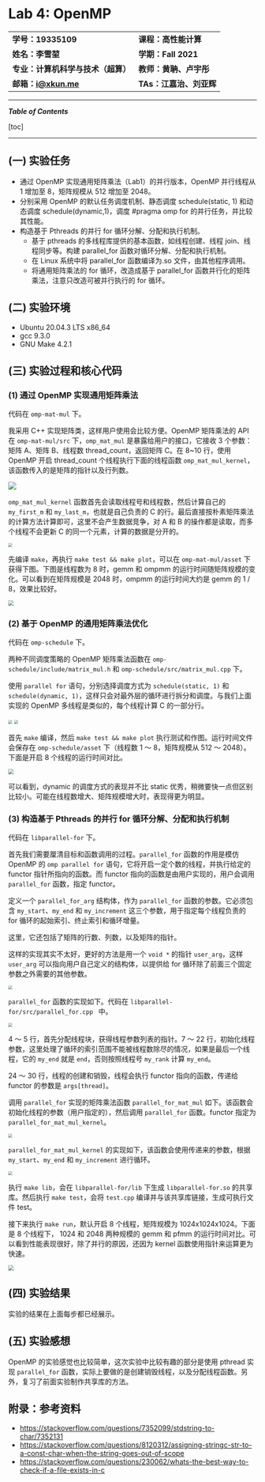 # Lab 4: OpenMP

|                                    |                         |
| :--------------------------------- | :---------------------- |
| **学号：19335109**                 | **课程：高性能计算**    |
| **姓名：李雪堃**                   | **学期：Fall 2021**     |
| **专业：计算机科学与技术（超算）** | **教师：黄聃、卢宇彤**  |
| **邮箱：i@xkun.me**                | **TAs：江嘉治、刘亚辉** |

---

***Table of Contents***

[toc]

---

## (一) 实验任务

- 通过 OpenMP 实现通用矩阵乘法（Lab1）的并行版本，OpenMP 并行线程从 1 增加至 8，矩阵规模从 512 增加至 2048。
- 分别采用 OpenMP 的默认任务调度机制、静态调度 schedule(static, 1) 和动态调度 schedule(dynamic,1)，调度 #pragma omp for 的并行任务，并比较其性能。
- 构造基于 Pthreads 的并行 for 循环分解、分配和执行机制。
  - 基于 pthreads 的多线程库提供的基本函数，如线程创建、线程 join、线程同步等。构建 parallel_for 函数对循环分解、分配和执行机制。
  - 在 Linux 系统中将 parallel_for 函数编译为.so 文件，由其他程序调用。
  - 将通用矩阵乘法的 for 循环，改造成基于 parallel_for 函数并行化的矩阵乘法，注意只改造可被并行执行的 for 循环。

## (二) 实验环境

- Ubuntu 20.04.3 LTS x86_64
- gcc 9.3.0
- GNU Make 4.2.1

## (三) 实验过程和核心代码

### (1) 通过 OpenMP 实现通用矩阵乘法

代码在 `omp-mat-mul` 下。

我采用 C++ 实现矩阵类，这样用户使用会比较方便。OpenMP 矩阵乘法的 API 在 `omp-mat-mul/src` 下，`omp_mat_mul` 是暴露给用户的接口，它接收 3 个参数：矩阵 A、矩阵 B、线程数 thread_count，返回矩阵 C。在 8~10 行，使用 OpenMP 开启 thread_count 个线程执行下面的线程函数 `omp_mat_mul_kernel`，该函数传入的是矩阵的指针以及行列数。

![](images/omp-mat-mul.png)

`omp_mat_mul_kernel` 函数首先会读取线程号和线程数，然后计算自己的 `my_first_m` 和 `my_last_m`，也就是自己负责的 C 的行。最后直接按朴素矩阵乘法的计算方法计算即可，这里不会产生数据竞争，对 A 和 B 的操作都是读取，而多个线程不会更新 C 的同一个元素，计算的数据是分开的。

<img src="images/omp-mat-mul-kernel.png" style="zoom:50%;" />

先编译 `make`，再执行 `make test && make plot`，可以在 `omp-mat-mul/asset` 下获得下图。下图是线程数为 8 时，gemm 和 ompmm 的运行时间随矩阵规模的变化。可以看到在矩阵规模是 2048 时，ompmm 的运行时间大约是 gemm 的 1 / 8，效果比较好。

<img src="images/omp-mat-mul_Performance_8.svg" style="zoom:67%;" />

### (2) 基于 OpenMP 的通用矩阵乘法优化

代码在 `omp-schedule` 下。

两种不同调度策略的 OpenMP 矩阵乘法函数在 `omp-schedule/include/matrix_mul.h` 和 `omp-schedule/src/matrix_mul.cpp` 下。

使用 `parallel for` 语句，分别选择调度方式为 `schedule(static, 1)` 和 `schedule(dynamic, 1)`，这样只会对最外层的循环进行拆分和调度。与我们上面实现的 OpenMP 多线程是类似的，每个线程计算 C 的一部分行。

<img src="images/static-omp-mat-mul.png" style="zoom:50%;" />

<img src="images/dynamic-omp-mat-mul.png" style="zoom:50%;" />

首先 `make` 编译，然后 `make test && make plot` 执行测试和作图。运行时间文件会保存在 `omp-schedule/asset` 下（线程数 1 ～ 8，矩阵规模从 512 ～ 2048）。下面是开启 8 个线程的运行时间对比。 

<img src="images/omp-schedule_Performance_8.svg" style="zoom:67%;" />

可以看到，dynamic 的调度方式的表现并不比 static 优秀，稍微要快一点但区别比较小。可能在线程数增大、矩阵规模增大时，表现得更为明显。

### (3) 构造基于 Pthreads 的并行 for 循环分解、分配和执行机制

代码在 `libparallel-for` 下。

首先我们需要厘清目标和函数调用的过程。`parallel_for` 函数的作用是模仿 OpenMP 的 `omp parallel for` 语句，它将开启一定个数的线程，并执行给定的 functor 指针所指向的函数。而 functor 指向的函数是由用户实现的，用户会调用 `parallel_for` 函数，指定 functor。

定义一个 `parallel_for_arg` 结构体，作为 `parallel_for` 函数的参数。它必须包含 `my_start`、`my_end` 和 `my_increment` 这三个参数，用于指定每个线程负责的 for 循环的起始索引、终止索引和循环增量。

这里，它还包括了矩阵的行数、列数，以及矩阵的指针。

这样的实现其实不太好，更好的方法是用一个 `void *` 的指针 `user_arg`，这样 `user_arg` 可以指向用户自己定义的结构体，以提供给 for 循环除了前面三个固定参数之外需要的其他参数。

<img src="images/parallel_for_arg.png" style="zoom:50%;" />

`parallel_for` 函数的实现如下。代码在 `libparallel-for/src/parallel_for.cpp ` 中。

<img src="images/parallel_for.png" style="zoom:50%;" />

4 ～ 5 行，首先分配线程块，获得线程参数列表的指针。7 ～ 22 行，初始化线程参数，这里处理了循环的索引范围不能被线程数除尽的情况，如果是最后一个线程，它的 `my_end` 就是 `end`，否则按照线程号 `my_rank` 计算 `my_end`。

24 ～ 30 行，线程的创建和销毁，线程会执行 functor 指向的函数，传递给 functor 的参数是 `args[thread]`。

调用 `parallel_for` 实现的矩阵乘法函数 `parallel_for_mat_mul` 如下。该函数会初始化线程的参数（用户指定的），然后调用 `parallel_for` 函数。functor 指定为 `parallel_for_mat_mul_kernel`。

<img src="images/parallel_for_mat_mul.png" style="zoom:50%;" />

`parallel_for_mat_mul_kernel` 的实现如下，该函数会使用传递来的参数，根据 `my_start`、`my_end` 和 `my_increment` 进行循环。

<img src="images/parallel_for_mat_mul_kernel.png" style="zoom:50%;" />

执行 `make lib`，会在 `libparallel-for/lib` 下生成 `libparallel-for.so` 的共享库。然后执行 `make test`，会将 `test.cpp` 编译并与该共享库链接，生成可执行文件 test。

接下来执行 `make run`，默认开启 8 个线程，矩阵规模为 1024x1024x1024。下面是 8 个线程下， 1024 和 2048 两种规模的 gemm 和 pfmm 的运行时间对比。可以看到性能表现很好，除了并行的原因，还因为 kernel 函数使用指针来运算更为快速。

<img src="images/parallel_for_result.png" style="zoom:67%;" />

## (四) 实验结果

实验的结果在上面每步都已经展示。

## (五) 实验感想

OpenMP 的实验感觉也比较简单，这次实验中比较有趣的部分是使用 pthread 实现 `parallel_for` 函数，实际上要做的是创建销毁线程，以及分配线程函数。另外，复习了前面实验制作共享库的方法。

## 附录：参考资料

- https://stackoverflow.com/questions/7352099/stdstring-to-char/7352131
- https://stackoverflow.com/questions/8120312/assigning-stringc-str-to-a-const-char-when-the-string-goes-out-of-scope
- https://stackoverflow.com/questions/230062/whats-the-best-way-to-check-if-a-file-exists-in-c